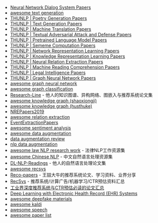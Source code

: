 - [Neural Network Dialog System Papers](https://github.com/snakeztc/NeuralDialogPapers)
- [awesome text generation](https://github.com/ChenChengKuan/awesome-text-generation)
- [THUNLP | Poetry Generation Papers](https://github.com/THUNLP-AIPoet/PaperList)
- [THUNLP | Text Generation Papers](https://github.com/THUNLP-MT/TG-Reading-List)
- [THUNLP | Machine Translation Papers](https://github.com/THUNLP-MT/MT-Reading-List)
- [THUNLP | Textual Adversarial Attack and Defense Papers](https://github.com/thunlp/TAADpapers)
- [THUNLP | Pretrained Language Model Papers](https://github.com/thunlp/PLMpapers)
- [THUNLP | Sememe Computation Papers](https://github.com/thunlp/SCPapers)
- [THUNLP | Network Representation Learning Papers](https://github.com/thunlp/NRLPapers)
- [THUNLP | Knowledge Representation Learning Papers](https://github.com/thunlp/KRLPapers)
- [THUNLP | Neural Relation Extraction Papers](https://github.com/thunlp/NREPapers)
- [THUNLP | Machine Reading Comprehension Papers](https://github.com/thunlp/RCPapers)
- [THUNLP | Legal Intelligence Papers](https://github.com/thunlp/LegalPapers)
- [THUNLP | Graph Neural Network Papers](https://github.com/thunlp/GNNPapers)
- [awesome graph neural network](https://github.com/nnzhan/Awesome-Graph-Neural-Networks)
- [awesome graph classification](https://github.com/benedekrozemberczki/awesome-graph-classification)
- [Research-Line](https://github.com/ConanCui/Research-Line) - 他人的知识图谱、异构网络、图嵌入与推荐系统论文集
- [awesome knowledge graph (shaoxiongji)](https://github.com/shaoxiongji/awesome-knowledge-graph)
- [awesome knowledge graph (husthuke)](https://github.com/husthuke/awesome-knowledge-graph)
- [NREPapers2019](https://github.com/WindChimeRan/NREPapers2019)
- [awesome relation extraction](https://github.com/roomylee/awesome-relation-extraction)
- [EventExtractionPapers](https://github.com/BaptisteBlouin/EventExtractionPapers)
- [awesome sentiment analysis](https://github.com/laugustyniak/awesome-sentiment-analysis#papers)
- [awesome data augmentation](https://github.com/CrazyVertigo/awesome-data-augmentation)
- [data augmentation review](https://github.com/AgaMiko/data-augmentation-review)
- [nlp data augmentation](https://github.com/quincyliang/nlp-data-augmentation)
- [awesome law NLP research work](https://github.com/bamtercelboo/Awesome-Law-NLP-Research-Work) - 法律NLP工作资源集
- [awesome Chinese NLP](https://github.com/crownpku/Awesome-Chinese-NLP) - 中文自然语言处理资源集
- [DL-NLP-Readings](https//github.com/IsaacChanghau/DL-NLP-Readings) - 他人的自然语言处理论文集
- [awesome recsys](https://github.com/chihming/competitive-recsys)
- [Reco-papers](https://github.com/wzhe06/Reco-papers) - 王喆大牛的推荐系统论文、学习资料、业界分享
- [RecSys](https://github.com/mJackie/RecSys) - 推荐系统/计算广告/机器学习/CTR预估资料汇总
- [工业界深度推荐系统与CTR预估必读的论文汇总](https://zhuanlan.zhihu.com/p/83103245)
- [Deep Learning with Electronic Health Record (EHR) Systems](https://practicalai.me/blog/deep-learning-with-ehr-systems)
- [awesome deepfake materials](https://github.com/datamllab/awesome-deepfakes-materials)
- [awesome kaldi](https://github.com/YoavRamon/awesome-kaldi)
- [awesome speech](https://github.com/mxer/awesome-speech)
- [awesome paper list](https://github.com/Doragd/Awesome-Paper-List)
